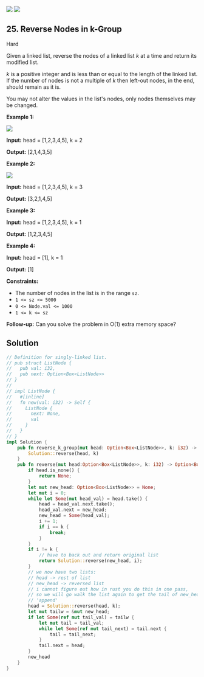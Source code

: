 [![](https://img.shields.io/github/stars/javadev/LeetCode-in-All?label=Stars&style=flat-square)](https://github.com/javadev/LeetCode-in-All)
[![](https://img.shields.io/github/forks/javadev/LeetCode-in-All?label=Fork%20me%20on%20GitHub%20&style=flat-square)](https://github.com/javadev/LeetCode-in-All/fork)

## 25\. Reverse Nodes in k-Group

Hard

Given a linked list, reverse the nodes of a linked list _k_ at a time and return its modified list.

_k_ is a positive integer and is less than or equal to the length of the linked list. If the number of nodes is not a multiple of _k_ then left-out nodes, in the end, should remain as it is.

You may not alter the values in the list's nodes, only nodes themselves may be changed.

**Example 1:**

![](https://assets.leetcode.com/uploads/2020/10/03/reverse_ex1.jpg)

**Input:** head = [1,2,3,4,5], k = 2

**Output:** [2,1,4,3,5]

**Example 2:**

![](https://assets.leetcode.com/uploads/2020/10/03/reverse_ex2.jpg)

**Input:** head = [1,2,3,4,5], k = 3

**Output:** [3,2,1,4,5]

**Example 3:**

**Input:** head = [1,2,3,4,5], k = 1

**Output:** [1,2,3,4,5]

**Example 4:**

**Input:** head = [1], k = 1

**Output:** [1]

**Constraints:**

*   The number of nodes in the list is in the range `sz`.
*   `1 <= sz <= 5000`
*   `0 <= Node.val <= 1000`
*   `1 <= k <= sz`

**Follow-up:** Can you solve the problem in O(1) extra memory space?

## Solution

```rust
// Definition for singly-linked list.
// pub struct ListNode {
//   pub val: i32,
//   pub next: Option<Box<ListNode>>
// }
// 
// impl ListNode {
//   #[inline]
//   fn new(val: i32) -> Self {
//     ListNode {
//       next: None,
//       val
//     }
//   }
// }
impl Solution {
    pub fn reverse_k_group(mut head: Option<Box<ListNode>>, k: i32) -> Option<Box<ListNode>> {
        Solution::reverse(head, k)
    }
    pub fn reverse(mut head:Option<Box<ListNode>>, k: i32) -> Option<Box<ListNode>> {
        if head.is_none() {
            return None;
        }
        let mut new_head: Option<Box<ListNode>> = None;
        let mut i = 0;
        while let Some(mut head_val) = head.take() {
            head = head_val.next.take();
            head_val.next = new_head;
            new_head = Some(head_val);
            i += 1;
            if i == k {
                break;
            }
        }
        if i != k {
            // have to back out and return original list
            return Solution::reverse(new_head, i);
        }
        // we now have two lists:
        // head -> rest of list
        // new_head -> reversed list
        // i cannot figure out how in rust you do this in one pass, 
        // so we will go walk the list again to get the tail of new_head and make it head
        // 'append'
        head = Solution::reverse(head, k);
        let mut tailw = &mut new_head;
        if let Some(ref mut tail_val) = tailw {
            let mut tail = tail_val;
            while let Some(ref mut tail_next) = tail.next {
                tail = tail_next;
            }
            tail.next = head;
        }
        new_head
    }
}
```